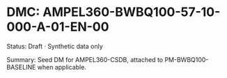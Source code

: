 # DMC: AMPEL360-BWBQ100-57-10-000-A-01-EN-00

Status: Draft · Synthetic data only

Summary: Seed DM for AMPEL360-CSDB, attached to PM-BWBQ100-BASELINE when applicable.
